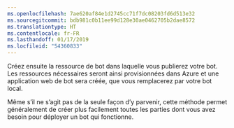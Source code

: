 ```yaml
---
ms.openlocfilehash: 7ae620af84e1d2745cc71f7dc08203fd6d513e32
ms.sourcegitcommit: bdb981c0b11ee99d128e30ae0462705b2dae8572
ms.translationtype: HT
ms.contentlocale: fr-FR
ms.lasthandoff: 01/17/2019
ms.locfileid: "54360833"
---
```

Créez ensuite la ressource de bot dans laquelle vous publierez votre bot. Les ressources nécessaires seront ainsi provisionnées dans Azure et une application web de bot sera créée, que vous remplacerez par votre bot local.

Même s’il ne s’agit pas de la seule façon d’y parvenir, cette méthode permet généralement de créer plus facilement toutes les parties dont vous avez besoin pour déployer un bot qui fonctionne.